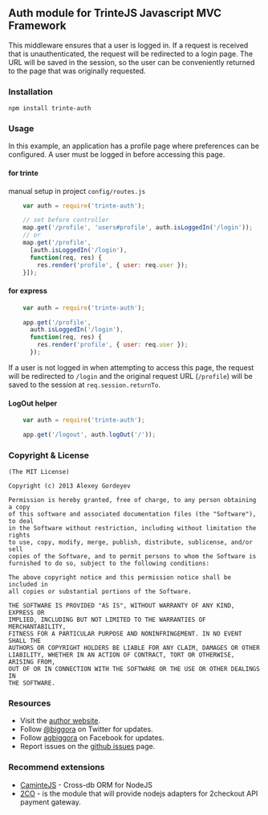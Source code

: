 ## Auth module for TrinteJS Javascript MVC Framework

This middleware ensures that a user is logged in. If a request is received that is unauthenticated, the request will be redirected to a login page. The URL will be saved in the session, so the user can be conveniently returned to the page that was originally requested.

### Installation

    npm install trinte-auth

### Usage

In this example, an application has a profile page where preferences can be
configured.  A user must be logged in before accessing this page.

#### for trinte

manual setup in project `config/routes.js`

```js
    var auth = require('trinte-auth');

    // set before controller
    map.get('/profile', 'users#profile', auth.isLoggedIn('/login'));
    // or
    map.get('/profile',
      [auth.isLoggedIn('/login'),
      function(req, res) {
        res.render('profile', { user: req.user });
    }]);
```

#### for express

```js
    var auth = require('trinte-auth');

    app.get('/profile',
      auth.isLoggedIn('/login'),
      function(req, res) {
        res.render('profile', { user: req.user });
      });
```
      
If a user is not logged in when attempting to access this page, the request will
be redirected to `/login` and the original request URL (`/profile`) will be
saved to the session at `req.session.returnTo`.

#### LogOut helper


```js
    var auth = require('trinte-auth');

    app.get('/logout', auth.logOut('/'));

```


### Copyright & License

    (The MIT License)

    Copyright (c) 2013 Alexey Gordeyev

    Permission is hereby granted, free of charge, to any person obtaining a copy
    of this software and associated documentation files (the "Software"), to deal
    in the Software without restriction, including without limitation the rights
    to use, copy, modify, merge, publish, distribute, sublicense, and/or sell
    copies of the Software, and to permit persons to whom the Software is
    furnished to do so, subject to the following conditions:

    The above copyright notice and this permission notice shall be included in
    all copies or substantial portions of the Software.

    THE SOFTWARE IS PROVIDED "AS IS", WITHOUT WARRANTY OF ANY KIND, EXPRESS OR
    IMPLIED, INCLUDING BUT NOT LIMITED TO THE WARRANTIES OF MERCHANTABILITY,
    FITNESS FOR A PARTICULAR PURPOSE AND NONINFRINGEMENT. IN NO EVENT SHALL THE
    AUTHORS OR COPYRIGHT HOLDERS BE LIABLE FOR ANY CLAIM, DAMAGES OR OTHER
    LIABILITY, WHETHER IN AN ACTION OF CONTRACT, TORT OR OTHERWISE, ARISING FROM,
    OUT OF OR IN CONNECTION WITH THE SOFTWARE OR THE USE OR OTHER DEALINGS IN
    THE SOFTWARE.

### Resources

- Visit the [author website](http://www.gordejev.lv).
- Follow [@biggora](https://twitter.com/#!/biggora) on Twitter for updates.
- Follow [agbiggora](https://www.facebook.com/agbiggora) on Facebook for updates.
- Report issues on the [github issues](https://github.com/biggora/trinte-auth/issues) page.

### Recommend extensions

- [CaminteJS](http://www.camintejs.com/) - Cross-db ORM for NodeJS
- [2CO](https://github.com/biggora/2co) - is the module that will provide nodejs adapters for 2checkout API payment gateway.

